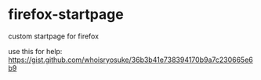 # firefox-startpage
custom startpage for firefox


use this for help: https://gist.github.com/whoisryosuke/36b3b41e738394170b9a7c230665e6b9
